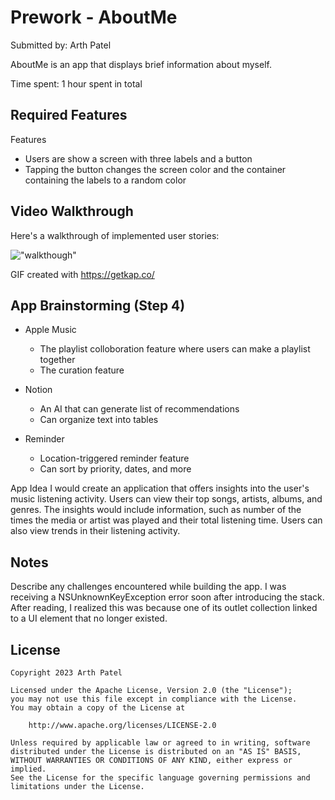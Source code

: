 # Prework - AboutMe

Submitted by: Arth Patel

AboutMe is an app that displays brief information about myself.

Time spent: 1 hour spent in total

## Required Features

Features

- Users are show a screen with three labels and a button
- Tapping the button changes the screen color and the container containing the labels to a random color

 
## Video Walkthrough

Here's a walkthrough of implemented user stories:


!["walkthough"](https://i.imgur.com/xVMsogH.gif)



GIF created with https://getkap.co/


## App Brainstorming (Step 4)

- Apple Music
  - The playlist colloboration feature where users can make a playlist together
  - The curation feature


- Notion
  - An AI that can generate list of recommendations 
  - Can organize text into tables

- Reminder
  - Location-triggered reminder feature
  - Can sort by priority, dates, and more


App Idea
  I would create an application that offers insights into the user's music listening activity.
  Users can view their top songs, artists, albums, and genres. The insights would include information, such as 
  number of the times the media or artist was played and their total listening time. Users can also view
  trends in their listening activity.


## Notes

Describe any challenges encountered while building the app.
I was receiving a NSUnknownKeyException error soon after introducing the stack. After reading, I realized this was because one of its outlet collection
linked to a UI element that no longer existed.

## License

    Copyright 2023 Arth Patel

    Licensed under the Apache License, Version 2.0 (the "License");
    you may not use this file except in compliance with the License.
    You may obtain a copy of the License at

        http://www.apache.org/licenses/LICENSE-2.0

    Unless required by applicable law or agreed to in writing, software
    distributed under the License is distributed on an "AS IS" BASIS,
    WITHOUT WARRANTIES OR CONDITIONS OF ANY KIND, either express or implied.
    See the License for the specific language governing permissions and
    limitations under the License.
